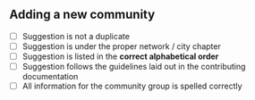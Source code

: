 ## Adding a new community

- [ ] Suggestion is not a duplicate
- [ ] Suggestion is under the proper network / city chapter
- [ ] Suggestion is listed in the **correct alphabetical order**
- [ ] Suggestion follows the guidelines laid out in the contributing documentation
- [ ] All information for the community group is spelled correctly
